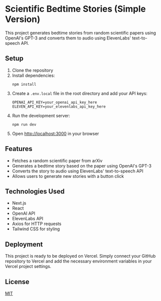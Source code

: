 # Scientific Bedtime Stories (Simple Version)

This project generates bedtime stories from random scientific papers using OpenAI's GPT-3 and converts them to audio using ElevenLabs' text-to-speech API.

## Setup

1. Clone the repository
2. Install dependencies:
   ```
   npm install
   ```
3. Create a `.env.local` file in the root directory and add your API keys:
   ```
   OPENAI_API_KEY=your_openai_api_key_here
   ELEVEN_API_KEY=your_elevenlabs_api_key_here
   ```
4. Run the development server:
   ```
   npm run dev
   ```
5. Open [http://localhost:3000](http://localhost:3000) in your browser

## Features

- Fetches a random scientific paper from arXiv
- Generates a bedtime story based on the paper using OpenAI's GPT-3
- Converts the story to audio using ElevenLabs' text-to-speech API
- Allows users to generate new stories with a button click

## Technologies Used

- Next.js
- React
- OpenAI API
- ElevenLabs API
- Axios for HTTP requests
- Tailwind CSS for styling

## Deployment

This project is ready to be deployed on Vercel. Simply connect your GitHub repository to Vercel and add the necessary environment variables in your Vercel project settings.

## License

[MIT](https://choosealicense.com/licenses/mit/)